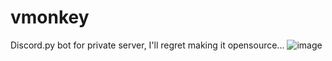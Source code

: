# vmonkey
Discord.py bot for private server, I'll regret making it opensource...
![image](https://github.com/user-attachments/assets/8697f0f4-922a-41e9-9ded-f7a73d42b130)
